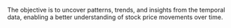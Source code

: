 The objective is to uncover patterns, trends, and insights from the temporal data, enabling 
a better understanding of stock price movements over time.
